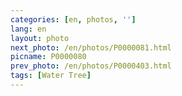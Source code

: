 ```yaml
---
categories: [en, photos, '']
lang: en
layout: photo
next_photo: /en/photos/P0000081.html
picname: P0000080
prev_photo: /en/photos/P0000403.html
tags: [Water Tree]
---
```

